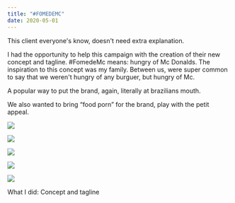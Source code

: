 ```yaml
---
title: "#FOMEDEMC"
date: 2020-05-01
---
```

<div class="post-container">
  <div class="text-idea">
This client everyone's know, doesn't need extra explanation.

I had the opportunity to help this campaign with the creation of their new concept and tagline. #FomedeMc means: hungry of Mc Donalds. The inspiration to this concept was my family. Between us, were super common to say that we weren't hungry of any burguer, but hungry of Mc.

A popular way to put the brand, again, literally at brazilians mouth.

We also wanted to bring “food porn” for the brand, play with the petit appeal.

  </div>
  <div class="img-idea">



![](https://ucarecdn.com/74fdc7ed-875e-4df2-b03e-b75272349f8a/)

![](https://ucarecdn.com/a774ce61-ec3a-40a0-9938-4cdb760a8be1/)



  </div>
</div>

![](https://ucarecdn.com/63ffb38a-ed3d-4fd0-b9fa-da692d0120d6/)

![](https://ucarecdn.com/afeae907-00e8-46fc-956b-59507fef6c42/)

![](https://ucarecdn.com/0d430bbb-6156-42c4-914e-a365a5fcb425/)

What I did: Concept and tagline